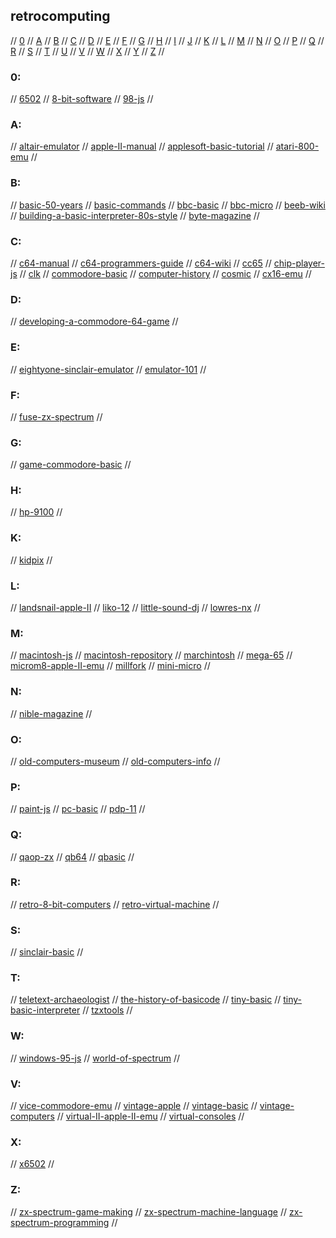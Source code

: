 ## retrocomputing

// [0](#0) // [A](#a) // [B](#b) // [C](#c) // [D](#d) // [E](#e) // [F](#f) // [G](#g)
// [H](#h) // [I](#i) // [J](#j) // [K](#k) // [L](#l) // [M](#m) // [N](#n) // [O](#o)
// [P](#p) // [Q](#q) // [R](#r) // [S](#s) // [T](#t) // [U](#u) // [V](#v) // [W](#w)
// [X](#x) // [Y](#y) // [Z](#z) //

### 0:
// [6502](http://6502.org/)
// [8-bit-software](http://8bs.com/)
// [98-js](https://98.js.org/)
//

### A:
// [altair-emulator](https://s2js.com/altair/)
// [apple-II-manual](https://archive.org/details/apple-ii-basic-programming/page/n17/mode/2up)
// [applesoft-basic-tutorial](http://www.hoist-point.com/applesoft_basic_tutorial.htm)
// [atari-800-emu](http://atarimac.com/)
//

### B:
// [basic-50-years](https://time.com/69316/basic/)
// [basic-commands](https://www.dartmouth.edu/basicfifty/commands.html)
// [bbc-basic](http://www.bbcbasic.co.uk/bbcbasic.html)
// [bbc-micro](https://bbcmic.ro/)
// [beeb-wiki](http://beebwiki.mdfs.net/Main_Page)
// [building-a-basic-interpreter-80s-style](https://able.bio/kerrishotts/building-a-basic-interpreter-80s-style--79a9d703)
// [byte-magazine](https://archive.org/details/byte-magazine)
//

### C:
// [c64-manual](https://www.lemon64.com/manual/)
// [c64-programmers-guide](http://www.retro8bitcomputers.co.uk/Downloads/Commodore64ProgrammersReferenceGuide)
// [c64-wiki](https://www.c64-wiki.com/)
// [cc65](https://www.cc65.org/)
// [chip-player-js](https://github.com/mmontag/chip-player-js)
// [clk](https://github.com/TomHarte/CLK)
// [commodore-basic](https://twobithistory.org/2018/09/02/learning-basic.html)
// [computer-history](https://learn.g2.com/history-of-computers)
// [cosmic](https://github.com/clbx/Cosmic)
// [cx16-emu](https://www.commanderx16.com/emulator/x16emu.html)
//

### D:
// [developing-a-commodore-64-game](http://www.retrogamescollector.com/the-bear-essentials-developing-a-commodore-64-game/)
//

### E:
// [eightyone-sinclair-emulator](https://sourceforge.net/projects/eightyone-sinclair-emulator/)
// [emulator-101](http://www.emulator101.com/welcome.html)
//

### F:
// [fuse-zx-spectrum](http://fuse-emulator.sourceforge.net/)
//

### G:
// [game-commodore-basic](http://tomasp.net/commodore64/)
//

### H:
// [hp-9100](https://hp9100.info/)
//

### K:
// [kidpix](https://kidpix.app/)
//

### L:
// [landsnail-apple-II](https://www.landsnail.com/index.html)
// [liko-12](https://github.com/LIKO-12/LIKO-12)
// [little-sound-dj](https://www.littlesounddj.com/lsd/index.php)
// [lowres-nx](https://lowresnx.inutilis.com/)
//

### M:
// [macintosh-js](https://github.com/felixrieseberg/macintosh.js)
// [macintosh-repository](https://www.macintoshrepository.org/)
// [marchintosh](https://www.marchintosh.com/)
// [mega-65](https://mega65.org/)
// [microm8-apple-II-emu](https://paleotronic.com/software/microm8/)
// [millfork](https://github.com/KarolS/millfork)
// [mini-micro](https://joestrout.itch.io/mini-micro)
//

### N:
// [nible-magazine](https://nibble-magazine.com/)
//

### O:
// [old-computers-museum](https://www.old-computers.com/museum/default.asp)
// [old-computers-info](http://oldcomputer.info/)
//

### P:
// [paint-js](https://jspaint.app/#local:68e187540cb32)
// [pc-basic](https://github.com/robhagemans/pcbasic)
// [pdp-11](https://www.pdp-11.nl/)
//

### Q:
// [qaop-zx](http://torinak.com/qaop)
// [qb64](https://www.qb64.org/portal/)
// [qbasic](https://www.qbasic.net)
//

### R:
// [retro-8-bit-computers](http://www.retro8bitcomputers.co.uk)
// [retro-virtual-machine](http://www.retrovirtualmachine.org/en/)
//

### S:
// [sinclair-basic](https://worldofspectrum.org/ZXBasicManual/)
//

### T:
// [teletext-archaeologist](https://teletextarchaeologist.org/)
// [the-history-of-basicode](https://www.hobbyscoop.nl/the-history-of-basicode/)
// [tiny-basic](https://www.tinybasic.de/index.htm)
// [tiny-basic-interpreter](https://github.com/tinkerlog/tiny_basic)
// [tzxtools](https://shredzone.org/docs/tzxtools/index.html)
//

### W:
// [windows-95-js](https://github.com/felixrieseberg/windows95)
// [world-of-spectrum](https://worldofspectrum.org/)
//

### V:
// [vice-commodore-emu](https://vice-emu.sourceforge.io/)
// [vintage-apple](https://vintageapple.org/byte/)
// [vintage-basic](http://www.vintage-basic.net/index.html)
// [vintage-computers](http://www.vintage-computer.com/index.php)
// [virtual-II-apple-II-emu](https://www.virtualii.com/)
// [virtual-consoles](https://virtualconsoles.com/)
//

### X:
// [x6502](https://github.com/haldean/x6502)
//

### Z:
// [zx-spectrum-game-making](http://www.retro8bitcomputers.co.uk/Books/SpectrumBookOfGamesThe)
// [zx-spectrum-machine-language](http://www.retro8bitcomputers.co.uk/Books/SpectrumMachineLanguageForTheAbsoluteBeginner)
// [zx-spectrum-programming](http://www.retro8bitcomputers.co.uk/Books/StepByStepProgrammingZXSpectrumBookOne)
//

